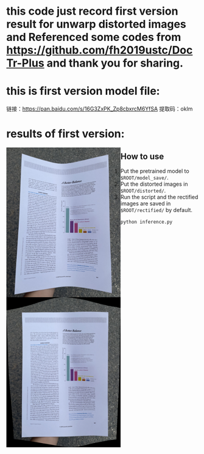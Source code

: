 # this code just record first version result for unwarp distorted images and Referenced some codes from https://github.com/fh2019ustc/DocTr-Plus and thank you for sharing.

# this is first version model file:
链接：https://pan.baidu.com/s/16G3ZxPK_Zp8cbxrcM6YfSA 
提取码：oklm

# results of first version:
<p align="center">
 <img src="./distorted/111.png" align="left" width = "300"/>
 <img src="./rectified/111_geo.png" align="left" width = "300"/>
 <p align="center">
</p>

## How to use 
1. Put the pretrained model to `$ROOT/model_save/`.
2. Put the distorted images in `$ROOT/distorted/`.
3. Run the script and the rectified images are saved in `$ROOT/rectified/` by default.
    ```
    python inference.py
    ```

